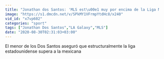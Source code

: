 ```yaml
---
title: "Jonathan dos Santos: 'MLS est\u00e1 muy por encima de la Liga MX'"
image: "https://s1.dmcdn.net/v/SPkMY1VFrmpYtdHc8/x240"
vid_id: "x7vp602"
categories: "sport"
tags: ["Jonathan Dos Santos","LA Galaxy","MLS"]
date: "2020-08-30T02:31:03+03:00"
---
```

El menor de los Dos Santos aseguró que estructuralmente la liga estadounidense supera a la mexicana
